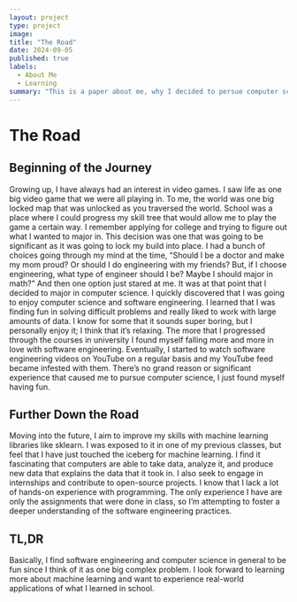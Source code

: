 ```yaml
---
layout: project
type: project
image:
title: "The Road"
date: 2024-09-05
published: true
labels:
  - About Me
  - Learning
summary: "This is a paper about me, why I decided to persue computer science/software enginnering, and my goals for the future."
---
```

# The Road
## Beginning of the Journey
  Growing up, I have always had an interest in video games. I saw life as one big video game that we were all playing in. To me, the world was one big locked map that was unlocked as you traversed the world. School was a place where I could progress my skill tree that would allow me to play the game a certain way. I remember applying for college and trying to figure out what I wanted to major in. This decision was one that was going to be significant as it was going to lock my build into place. I had a bunch of choices going through my mind at the time, “Should I be a doctor and make my mom proud? Or should I do engineering with my friends? But, if I choose engineering, what type of engineer should I be? Maybe I should major in math?” And then one option just stared at me. It was at that point that I decided to major in computer science. 
  I quickly discovered that I was going to enjoy computer science and software engineering. I learned that I was finding fun in solving difficult problems and really liked to work with large amounts of data. I know for some that it sounds super boring, but I personally enjoy it; I think that it’s relaxing. The more that I progressed through the courses in university I found myself falling more and more in love with software engineering. Eventually, I started to watch software engineering videos on YouTube on a regular basis and my YouTube feed became infested with them. There’s no grand reason or significant experience that caused me to pursue computer science, I just found myself having fun.

## Further Down the Road
  Moving into the future, I aim to improve my skills with machine learning libraries like sklearn. I was exposed to it in one of my previous classes, but feel that I have just touched the iceberg for machine learning. I find it fascinating that computers are able to take data, analyze it, and produce new data that explains the data that it took in. I also seek to engage in internships and contribute to open-source projects. I know that I lack a lot of hands-on experience with programming. The only experience I have are only the assignments that were done in class, so I’m attempting to foster a deeper understanding of the software engineering practices. 

## TL,DR
  Basically, I find software engineering and computer science in general to be fun since I think of it as one big complex problem. I look forward to learning more about machine learning and want to experience real-world applications of what I learned in school.
